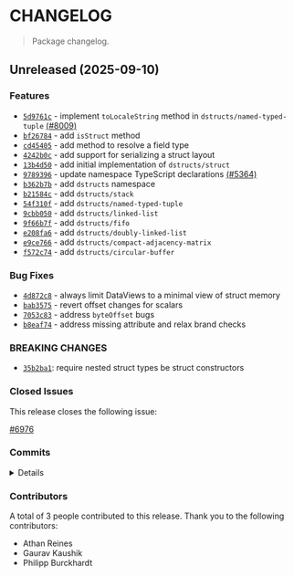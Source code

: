# CHANGELOG

> Package changelog.

<section class="release" id="unreleased">

## Unreleased (2025-09-10)

<section class="features">

### Features

-   [`5d9761c`](https://github.com/stdlib-js/stdlib/commit/5d9761cfdea3389f82ca75aa262a9fc3ddf89439) - implement `toLocaleString` method in `dstructs/named-typed-tuple` [(#8009)](https://github.com/stdlib-js/stdlib/pull/8009)
-   [`bf26784`](https://github.com/stdlib-js/stdlib/commit/bf26784b458dee86137cc92cb269719cb6e0799e) - add `isStruct` method
-   [`cd45405`](https://github.com/stdlib-js/stdlib/commit/cd4540545270de354c76083e571c587ac3c59a6e) - add method to resolve a field type
-   [`4242b0c`](https://github.com/stdlib-js/stdlib/commit/4242b0cfa7df434d6b33ca306acfbb24d573cfa5) - add support for serializing a struct layout
-   [`13b4d50`](https://github.com/stdlib-js/stdlib/commit/13b4d50284b4f5ba44c714add98ae8d04606cb86) - add initial implementation of `dstructs/struct`
-   [`9789396`](https://github.com/stdlib-js/stdlib/commit/9789396bd5111e963f4662c57c6b4159d4166946) - update namespace TypeScript declarations [(#5364)](https://github.com/stdlib-js/stdlib/pull/5364)
-   [`b362b7b`](https://github.com/stdlib-js/stdlib/commit/b362b7b1a0ec5ac2183fc54663e51f38f6db52e5) - add `dstructs` namespace
-   [`b21584c`](https://github.com/stdlib-js/stdlib/commit/b21584cb237c4fda9d617313881ed4fa0e6307e0) - add `dstructs/stack`
-   [`54f310f`](https://github.com/stdlib-js/stdlib/commit/54f310fb122b05038de174d03acbec6d2f84a5a9) - add `dstructs/named-typed-tuple`
-   [`9cbb050`](https://github.com/stdlib-js/stdlib/commit/9cbb0501b718418e3722d5d44a7e21a72080edb7) - add `dstructs/linked-list`
-   [`9f66b7f`](https://github.com/stdlib-js/stdlib/commit/9f66b7f6d12b1897bf9692e780cc4b3e51355810) - add `dstructs/fifo`
-   [`e208fa6`](https://github.com/stdlib-js/stdlib/commit/e208fa66285056dc232f51c354215d2fe46032e9) - add `dstructs/doubly-linked-list`
-   [`e9ce766`](https://github.com/stdlib-js/stdlib/commit/e9ce76615e34f13dce149feed5f7ffeda17ca5c2) - add `dstructs/compact-adjacency-matrix`
-   [`f572c74`](https://github.com/stdlib-js/stdlib/commit/f572c746191a2d8bac1ddf173d9143bdd0e493e6) - add `dstructs/circular-buffer`

</section>

<!-- /.features -->

<section class="bug-fixes">

### Bug Fixes

-   [`4d872c8`](https://github.com/stdlib-js/stdlib/commit/4d872c85075efbb806cae6e16043bd6edc6ab55c) - always limit DataViews to a minimal view of struct memory
-   [`bab3575`](https://github.com/stdlib-js/stdlib/commit/bab35754c3c4269f78c0968bdd09c4e59d435f0c) - revert offset changes for scalars
-   [`7053c83`](https://github.com/stdlib-js/stdlib/commit/7053c83f7aa75b9f9682b355be6d73cf868835ba) - address `byteOffset` bugs
-   [`b8eaf74`](https://github.com/stdlib-js/stdlib/commit/b8eaf74c49f8c0c5b256de4640a10e57bfa7d790) - address missing attribute and relax brand checks

</section>

<!-- /.bug-fixes -->

<section class="breaking-changes">

### BREAKING CHANGES

-   [`35b2ba1`](https://github.com/stdlib-js/stdlib/commit/35b2ba1424e7e89e9cd0f4cb5a199738a3f98747): require nested struct types be struct constructors

</section>

<!-- /.breaking-changes -->

<section class="issues">

### Closed Issues

This release closes the following issue:

[#6976](https://github.com/stdlib-js/stdlib/issues/6976)

</section>

<!-- /.issues -->

<section class="commits">

### Commits

<details>

-   [`d8ad76b`](https://github.com/stdlib-js/stdlib/commit/d8ad76b37fa2b01cd66585f6389f415f61246a63) - **test:** add tests for `toJSON` method in `dstructs/named-typed-tuple` [(#8049)](https://github.com/stdlib-js/stdlib/pull/8049) _(by Gaurav Kaushik, Athan Reines)_
-   [`a540e07`](https://github.com/stdlib-js/stdlib/commit/a540e076b9bfeacd4c7e85add92d095f1ca042bf) - **test:** add tests for `forEach` method in `dstructs/named-typed-tuple` [(#8042)](https://github.com/stdlib-js/stdlib/pull/8042) _(by Gaurav Kaushik, Athan Reines)_
-   [`f501596`](https://github.com/stdlib-js/stdlib/commit/f501596714b0f5d5d54416aefba7fff57b000760) - **test:** add tests for `toString` method in `dstructs/named-typed-tuple` [(#8041)](https://github.com/stdlib-js/stdlib/pull/8041) _(by Gaurav Kaushik, Athan Reines)_
-   [`5d9761c`](https://github.com/stdlib-js/stdlib/commit/5d9761cfdea3389f82ca75aa262a9fc3ddf89439) - **feat:** implement `toLocaleString` method in `dstructs/named-typed-tuple` [(#8009)](https://github.com/stdlib-js/stdlib/pull/8009) _(by Gaurav Kaushik, Athan Reines, stdlib-bot)_
-   [`90b8f5a`](https://github.com/stdlib-js/stdlib/commit/90b8f5a00c6a252d4f66b3d3e22ad8009efa96d6) - **test:** update test messages _(by Athan Reines)_
-   [`389cecc`](https://github.com/stdlib-js/stdlib/commit/389cecc1b8f977b3923e2f2ed13aa119c25f5bc0) - **test:** fix variable name _(by Athan Reines)_
-   [`7add020`](https://github.com/stdlib-js/stdlib/commit/7add0201c13e56a0381926ccfd4073c84eaf2ed4) - **test:** use standardized assertion messages and fix lint errors _(by Philipp Burckhardt)_
-   [`07f7c05`](https://github.com/stdlib-js/stdlib/commit/07f7c0522c73e6ad9505e1d45035ae439344200d) - **test:** use standardized assertion messages and fix lint errors _(by Philipp Burckhardt)_
-   [`f344466`](https://github.com/stdlib-js/stdlib/commit/f344466c6dcfb8f52d7f3148acaadd52772938da) - **test:** use .strictEqual() instead of .equal() and fix lint errors _(by Philipp Burckhardt)_
-   [`bf26784`](https://github.com/stdlib-js/stdlib/commit/bf26784b458dee86137cc92cb269719cb6e0799e) - **feat:** add `isStruct` method _(by Athan Reines)_
-   [`76ebd1b`](https://github.com/stdlib-js/stdlib/commit/76ebd1b06c85827a8166579c0a97c6bb20737e24) - **refactor:** use assert utility _(by Athan Reines)_
-   [`5aeb4ef`](https://github.com/stdlib-js/stdlib/commit/5aeb4ef105b90890e89ab138a55316c2d6546f71) - **chore:** update package meta data [(#7442)](https://github.com/stdlib-js/stdlib/pull/7442) _(by stdlib-bot)_
-   [`6d57645`](https://github.com/stdlib-js/stdlib/commit/6d576457c3f4c7ed67481aaf6161d7c1c63874eb) - **docs:** fix descriptions _(by Athan Reines)_
-   [`35b2ba1`](https://github.com/stdlib-js/stdlib/commit/35b2ba1424e7e89e9cd0f4cb5a199738a3f98747) - **refactor:** require nested struct types be struct constructors _(by Athan Reines)_
-   [`cd45405`](https://github.com/stdlib-js/stdlib/commit/cd4540545270de354c76083e571c587ac3c59a6e) - **feat:** add method to resolve a field type _(by Athan Reines)_
-   [`009da93`](https://github.com/stdlib-js/stdlib/commit/009da9301a20e2dedd243ba9b7f747fd962f105e) - **docs:** fix types _(by Athan Reines)_
-   [`4242b0c`](https://github.com/stdlib-js/stdlib/commit/4242b0cfa7df434d6b33ca306acfbb24d573cfa5) - **feat:** add support for serializing a struct layout _(by Athan Reines)_
-   [`1d86748`](https://github.com/stdlib-js/stdlib/commit/1d867483b41d6624413b5e7e2f50610158a5fe92) - **docs:** update parameter description _(by Athan Reines)_
-   [`4d872c8`](https://github.com/stdlib-js/stdlib/commit/4d872c85075efbb806cae6e16043bd6edc6ab55c) - **fix:** always limit DataViews to a minimal view of struct memory _(by Athan Reines)_
-   [`4ecf9ad`](https://github.com/stdlib-js/stdlib/commit/4ecf9ad5376fd7362fa915b9a9308b3d9cb271b8) - **refactor:** create a minimal view _(by Athan Reines)_
-   [`bab3575`](https://github.com/stdlib-js/stdlib/commit/bab35754c3c4269f78c0968bdd09c4e59d435f0c) - **fix:** revert offset changes for scalars _(by Athan Reines)_
-   [`7053c83`](https://github.com/stdlib-js/stdlib/commit/7053c83f7aa75b9f9682b355be6d73cf868835ba) - **fix:** address `byteOffset` bugs _(by Athan Reines)_
-   [`578606d`](https://github.com/stdlib-js/stdlib/commit/578606d017a4b5422da0f7e7cab73d80c97271e1) - **docs:** add note _(by Athan Reines)_
-   [`b8eaf74`](https://github.com/stdlib-js/stdlib/commit/b8eaf74c49f8c0c5b256de4640a10e57bfa7d790) - **fix:** address missing attribute and relax brand checks _(by Athan Reines)_
-   [`f4a90b1`](https://github.com/stdlib-js/stdlib/commit/f4a90b18816acbb01c3c5afd7fba965c8a617ec1) - **chore:** add test and benchmark stubs _(by Athan Reines)_
-   [`24a79a0`](https://github.com/stdlib-js/stdlib/commit/24a79a0b97e2191aa52abe3fe336505472060d35) - **docs:** add note _(by Athan Reines)_
-   [`195071c`](https://github.com/stdlib-js/stdlib/commit/195071c47d1088fc1b024023c9b9b693fc6282cb) - **style:** disable lint rule _(by Athan Reines)_
-   [`13b4d50`](https://github.com/stdlib-js/stdlib/commit/13b4d50284b4f5ba44c714add98ae8d04606cb86) - **feat:** add initial implementation of `dstructs/struct` _(by Athan Reines)_
-   [`3755dd5`](https://github.com/stdlib-js/stdlib/commit/3755dd57eaedf6fae43a5fabc0be8a887fd30a12) - **docs:** update related packages sections [(#6418)](https://github.com/stdlib-js/stdlib/pull/6418) _(by stdlib-bot)_
-   [`3ee65c8`](https://github.com/stdlib-js/stdlib/commit/3ee65c87a762ab26fe1b97487f799f5a740afe17) - **docs:** update related packages sections [(#5936)](https://github.com/stdlib-js/stdlib/pull/5936) _(by stdlib-bot)_
-   [`5ff74c4`](https://github.com/stdlib-js/stdlib/commit/5ff74c49798543b846d66f6b7eb7e64b5b3d7aa6) - **docs:** update related packages sections [(#5529)](https://github.com/stdlib-js/stdlib/pull/5529) _(by stdlib-bot)_
-   [`3ec92ae`](https://github.com/stdlib-js/stdlib/commit/3ec92aeaefd8a73587ab8a9e153e654da87c553f) - **docs:** update related packages sections [(#5401)](https://github.com/stdlib-js/stdlib/pull/5401) _(by stdlib-bot)_
-   [`f2f05d9`](https://github.com/stdlib-js/stdlib/commit/f2f05d91b9e5960b7c69a7d157a50ede9b381335) - **docs:** update related packages sections [(#5384)](https://github.com/stdlib-js/stdlib/pull/5384) _(by stdlib-bot)_
-   [`3772f8f`](https://github.com/stdlib-js/stdlib/commit/3772f8f53a07408b72cf4ec3e8334758f9aded0d) - **docs:** update namespace table of contents [(#5366)](https://github.com/stdlib-js/stdlib/pull/5366) _(by stdlib-bot, Philipp Burckhardt)_
-   [`9789396`](https://github.com/stdlib-js/stdlib/commit/9789396bd5111e963f4662c57c6b4159d4166946) - **feat:** update namespace TypeScript declarations [(#5364)](https://github.com/stdlib-js/stdlib/pull/5364) _(by stdlib-bot)_
-   [`b362b7b`](https://github.com/stdlib-js/stdlib/commit/b362b7b1a0ec5ac2183fc54663e51f38f6db52e5) - **feat:** add `dstructs` namespace _(by Athan Reines)_
-   [`b21584c`](https://github.com/stdlib-js/stdlib/commit/b21584cb237c4fda9d617313881ed4fa0e6307e0) - **feat:** add `dstructs/stack` _(by Athan Reines)_
-   [`54f310f`](https://github.com/stdlib-js/stdlib/commit/54f310fb122b05038de174d03acbec6d2f84a5a9) - **feat:** add `dstructs/named-typed-tuple` _(by Athan Reines)_
-   [`9cbb050`](https://github.com/stdlib-js/stdlib/commit/9cbb0501b718418e3722d5d44a7e21a72080edb7) - **feat:** add `dstructs/linked-list` _(by Athan Reines)_
-   [`9f66b7f`](https://github.com/stdlib-js/stdlib/commit/9f66b7f6d12b1897bf9692e780cc4b3e51355810) - **feat:** add `dstructs/fifo` _(by Athan Reines)_
-   [`e208fa6`](https://github.com/stdlib-js/stdlib/commit/e208fa66285056dc232f51c354215d2fe46032e9) - **feat:** add `dstructs/doubly-linked-list` _(by Athan Reines)_
-   [`e9ce766`](https://github.com/stdlib-js/stdlib/commit/e9ce76615e34f13dce149feed5f7ffeda17ca5c2) - **feat:** add `dstructs/compact-adjacency-matrix` _(by Athan Reines)_
-   [`f572c74`](https://github.com/stdlib-js/stdlib/commit/f572c746191a2d8bac1ddf173d9143bdd0e493e6) - **feat:** add `dstructs/circular-buffer` _(by Athan Reines)_

</details>

</section>

<!-- /.commits -->

<section class="contributors">

### Contributors

A total of 3 people contributed to this release. Thank you to the following contributors:

-   Athan Reines
-   Gaurav Kaushik
-   Philipp Burckhardt

</section>

<!-- /.contributors -->

</section>

<!-- /.release -->

